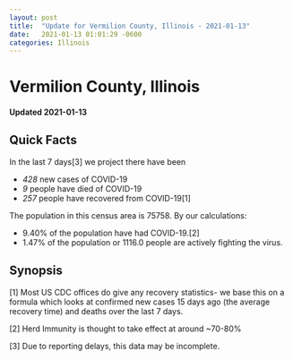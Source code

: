 ```yaml
---
layout: post
title:  "Update for Vermilion County, Illinois - 2021-01-13"
date:   2021-01-13 01:01:29 -0600
categories: Illinois
---
```


# Vermilion County, Illinois
#### Updated 2021-01-13

## Quick Facts

In the last 7 days[3] we project there have been
- *428* new cases of COVID-19
- *9* people have died of COVID-19
- *257* people have recovered from COVID-19[1]

The population in this census area is 75758. By our calculations:
- 9.40% of the population have had COVID-19.[2]
- 1.47% of the population or 1116.0 people are actively fighting the virus.

## Synopsis




[1] Most US CDC offices do give any recovery statistics- we base this on a formula which looks at confirmed new cases
15 days ago (the average recovery time) and deaths over the last 7 days.

[2] Herd Immunity is thought to take effect at around ~70-80%

[3] Due to reporting delays, this data may be incomplete.
 
    